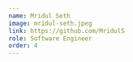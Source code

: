 ```yaml
---
name: Mridul Seth
image: mridul-seth.jpeg
link: https://github.com/MridulS
role: Software Engineer
order: 4
---
```

